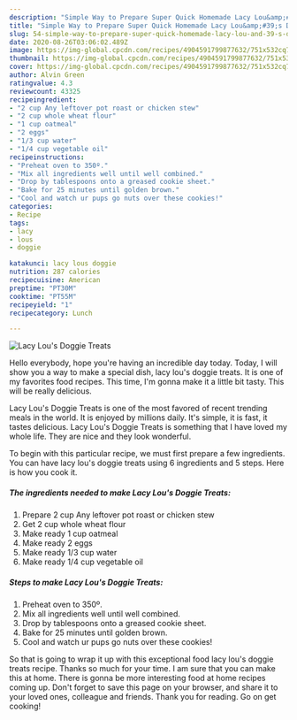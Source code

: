 ```yaml
---
description: "Simple Way to Prepare Super Quick Homemade Lacy Lou&amp;#39;s Doggie Treats"
title: "Simple Way to Prepare Super Quick Homemade Lacy Lou&amp;#39;s Doggie Treats"
slug: 54-simple-way-to-prepare-super-quick-homemade-lacy-lou-and-39-s-doggie-treats
date: 2020-08-26T03:06:02.489Z
image: https://img-global.cpcdn.com/recipes/4904591799877632/751x532cq70/lacy-lous-doggie-treats-recipe-main-photo.jpg
thumbnail: https://img-global.cpcdn.com/recipes/4904591799877632/751x532cq70/lacy-lous-doggie-treats-recipe-main-photo.jpg
cover: https://img-global.cpcdn.com/recipes/4904591799877632/751x532cq70/lacy-lous-doggie-treats-recipe-main-photo.jpg
author: Alvin Green
ratingvalue: 4.3
reviewcount: 43325
recipeingredient:
- "2 cup Any leftover pot roast or chicken stew"
- "2 cup whole wheat flour"
- "1 cup oatmeal"
- "2 eggs"
- "1/3 cup water"
- "1/4 cup vegetable oil"
recipeinstructions:
- "Preheat oven to 350º."
- "Mix all ingredients well until well combined."
- "Drop by tablespoons onto a greased cookie sheet."
- "Bake for 25 minutes until golden brown."
- "Cool and watch ur pups go nuts over these cookies!"
categories:
- Recipe
tags:
- lacy
- lous
- doggie

katakunci: lacy lous doggie 
nutrition: 287 calories
recipecuisine: American
preptime: "PT30M"
cooktime: "PT55M"
recipeyield: "1"
recipecategory: Lunch

---
```



![Lacy Lou&#39;s Doggie Treats](https://img-global.cpcdn.com/recipes/4904591799877632/751x532cq70/lacy-lous-doggie-treats-recipe-main-photo.jpg)

Hello everybody, hope you're having an incredible day today. Today, I will show you a way to make a special dish, lacy lou&#39;s doggie treats. It is one of my favorites food recipes. This time, I'm gonna make it a little bit tasty. This will be really delicious.



Lacy Lou&#39;s Doggie Treats is one of the most favored of recent trending meals in the world. It is enjoyed by millions daily. It's simple, it is fast, it tastes delicious. Lacy Lou&#39;s Doggie Treats is something that I have loved my whole life. They are nice and they look wonderful.


To begin with this particular recipe, we must first prepare a few ingredients. You can have lacy lou&#39;s doggie treats using 6 ingredients and 5 steps. Here is how you cook it.

<!--inarticleads1-->

##### The ingredients needed to make Lacy Lou&#39;s Doggie Treats:

1. Prepare 2 cup Any leftover pot roast or chicken stew
1. Get 2 cup whole wheat flour
1. Make ready 1 cup oatmeal
1. Make ready 2 eggs
1. Make ready 1/3 cup water
1. Make ready 1/4 cup vegetable oil




<!--inarticleads2-->

##### Steps to make Lacy Lou&#39;s Doggie Treats:

1. Preheat oven to 350º.
1. Mix all ingredients well until well combined.
1. Drop by tablespoons onto a greased cookie sheet.
1. Bake for 25 minutes until golden brown.
1. Cool and watch ur pups go nuts over these cookies!




So that is going to wrap it up with this exceptional food lacy lou&#39;s doggie treats recipe. Thanks so much for your time. I am sure that you can make this at home. There is gonna be more interesting food at home recipes coming up. Don't forget to save this page on your browser, and share it to your loved ones, colleague and friends. Thank you for reading. Go on get cooking!
